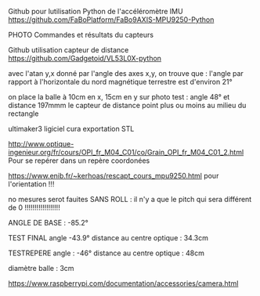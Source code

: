 Github pour lutilisation Python de l'accéléromètre IMU 
https://github.com/FaBoPlatform/FaBo9AXIS-MPU9250-Python

PHOTO Commandes et résultats du capteurs

Github utilisation capteur de distance
https://github.com/Gadgetoid/VL53L0X-python

avec l'atan y,x donné par l'angle des axes x,y, on trouve que : 
l'angle par rapport à l'horizontale du nord magnétique terrestre est d'environ 21°

on place la balle à 10cm en x, 15cm en y
sur photo test : angle 48° et distance 197mmm
le capteur de distance point plus ou moins au milieu du rectangle

ultimaker3
ligiciel cura
exportation STL

http://www.optique-ingenieur.org/fr/cours/OPI_fr_M04_C01/co/Grain_OPI_fr_M04_C01_2.html
Pour se repérer dans un repère coordonées

https://www.enib.fr/~kerhoas/rescapt_cours_mpu9250.html pour l'orientation !!!

no mesures serot fauites SANS ROLL : il n'y a que le pitch qui sera différent de 0 !!!!!!!!!!!!!!!!!!


ANGLE DE BASE : 
-85.2°

TEST FINAL
angle -43.9°
distance au centre optique : 
34.3cm


TESTREPERE
angle : -46°
distance au centre optique : 48cm

diamètre balle : 3cm


https://www.raspberrypi.com/documentation/accessories/camera.html

